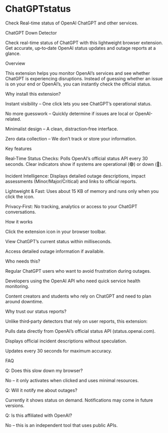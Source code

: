 # ChatGPTstatus
Check Real-time status of OpenAI ChatGPT and other services.

ChatGPT Down Detector

Check real-time status of ChatGPT with this lightweight browser extension. Get accurate, up‑to‑date OpenAI status updates and outage reports at a glance.

Overview

This extension helps you monitor OpenAI’s services and see whether ChatGPT is experiencing disruptions. Instead of guessing whether an issue is on your end or OpenAI’s, you can instantly check the official status.

Why install this extension?

Instant visibility – One click lets you see ChatGPT’s operational status.

No more guesswork – Quickly determine if issues are local or OpenAI-related.

Minimalist design – A clean, distraction‑free interface.

Zero data collection – We don’t track or store your information.

Key features

Real‑Time Status Checks: Polls OpenAI’s official status API every 30 seconds. Clear indicators show if systems are operational (🟢) or down (🔴).

Incident Intelligence: Displays detailed outage descriptions, impact assessments (Minor/Major/Critical) and links to official reports.

Lightweight & Fast: Uses about 15 KB of memory and runs only when you click the icon.

Privacy‑First: No tracking, analytics or access to your ChatGPT conversations.

How it works

Click the extension icon in your browser toolbar.

View ChatGPT’s current status within milliseconds.

Access detailed outage information if available.

Who needs this?

Regular ChatGPT users who want to avoid frustration during outages.

Developers using the OpenAI API who need quick service health monitoring.

Content creators and students who rely on ChatGPT and need to plan around downtime.

Why trust our status reports?

Unlike third‑party detectors that rely on user reports, this extension:

Pulls data directly from OpenAI’s official status API (status.openai.com).

Displays official incident descriptions without speculation.

Updates every 30 seconds for maximum accuracy.

FAQ

Q: Does this slow down my browser?

No – it only activates when clicked and uses minimal resources.

Q: Will it notify me about outages?

Currently it shows status on demand. Notifications may come in future versions.

Q: Is this affiliated with OpenAI?

No – this is an independent tool that uses public APIs.
